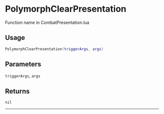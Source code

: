 # PolymorphClearPresentation
Function name in CombatPresentation.lua
## Usage
```lua
PolymorphClearPresentation(triggerArgs, args)
```
## Parameters
`triggerArgs`, `args`
## Returns
`nil`

---